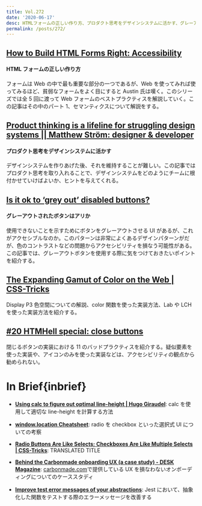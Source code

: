 ```yaml
---
title: Vol.272
date: '2020-06-17'
desc: HTMLフォームの正しい作り方、プロダクト思考をデザインシステムに活かす、グレーアウトされたボタンはアリか、ほか計10リンク
permalink: /posts/272/
---
```


## [How to Build HTML Forms Right: Accessibility](https://stegosource.com/how-to-build-html-forms-right-accessibility/)

#### HTML フォームの正しい作り方

フォームは Web の中で最も重要な部分の一つであるが、Web を使ってみれば使ってみるほど、貧弱なフォームをよく目にすると Austin 氏は嘆く。このシリーズでは全 5 回に渡って Web フォームのベストプラクティスを解説していく。この記事はその中のパート 1、セマンティクスについて解説をする。

## [Product thinking is a lifeline for struggling design systems || Matthew Ström: designer & developer](https://matthewstrom.com/writing/product-thinking-for-design-systems/)

#### プロダクト思考をデザインシステムに活かす

デザインシステムを作りあげた後、それを維持することが難しい。この記事ではプロダクト思考を取り入れることで、デザインシステムをどのようにチームに根付かせていけばよいか、ヒントを与えてくれる。

## [Is it ok to ‘grey out’ disabled buttons?](https://uxdesign.cc/is-it-ok-to-grey-out-disabled-buttons-8afa74a0fae)

#### グレーアウトされたボタンはアリか

使用できないことを示すためにボタンをグレーアウトさせる UI があるが、これがアクセシブルなのか。このパターンは非常によくあるデザインパターンがだが、色のコントラストなどの問題からアクセシビリティを損なう可能性がある。この記事では、グレーアウトボタンを使用する際に気をつけておきたいポイントを紹介する。

## [The Expanding Gamut of Color on the Web | CSS-Tricks](https://css-tricks.com/the-expanding-gamut-of-color-on-the-web/)

Display P3 色空間についての解説、color 関数を使った実装方法、Lab や LCH を使った実装方法を紹介する。

## [#20 HTMHell special: close buttons](https://www.htmhell.dev/20-close-buttons/)

閉じるボタンの実装における 11 のバッドプラクティスを紹介する。疑似要素を使った実装や、アイコンのみを使った実装などは、アクセシビリティの観点から勧められない。

# In Brief{inbrief}

- **[Using calc to figure out optimal line-height | Hugo Giraudel](https://hugogiraudel.com/2020/05/18/using-calc-to-figure-out-optimal-line-height/)**: calc を使用して適切な line-height を計算する方法

- **[window.location Cheatsheet](https://dev.to/samanthaming/window-location-cheatsheet-4edl)**: radio を checkbox といった選択式 UI についての考察

- **[Radio Buttons Are Like Selects; Checkboxes Are Like Multiple Selects | CSS-Tricks](https://css-tricks.com/radio-buttons-are-like-selects-checkboxes-are-like-multiple-selects/)**: TRANSLATED TITLE

- **[Behind the Carbonmade onboarding UX (a case study) - DESK Magazine](https://vanschneider.com/the-carbonmade-onboarding-ux-explained)**: [carbonmade.com](carbonmade.com)で提供している UX を損なわないオンボーディングについてのケーススタディ

- **[Improve test error messages of your abstractions](https://kentcdodds.com/blog/improve-test-error-messages-of-your-abstractions)**: Jest において、抽象化した関数をテストする際のエラーメッセージを改善する
